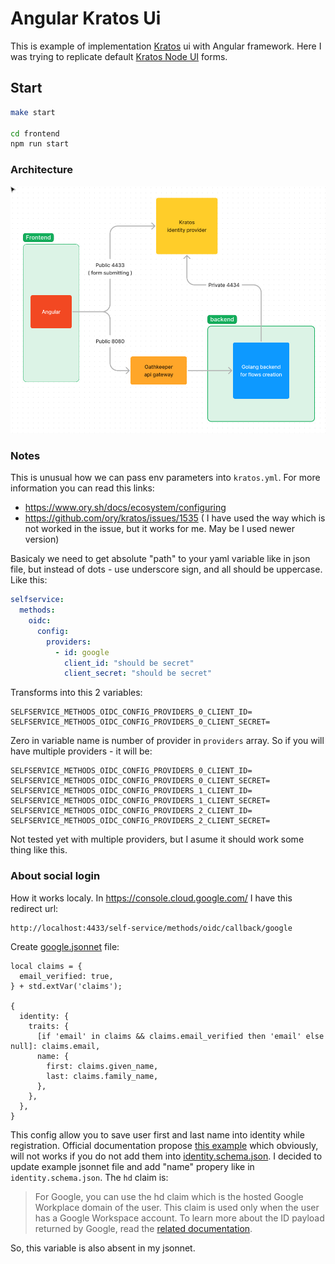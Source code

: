 # Angular Kratos Ui

This is example of implementation [Kratos](https://github.com/ory/kratos) ui with
Angular framework. Here I was trying to replicate default [Kratos Node UI](https://github.com/ory/kratos-selfservice-ui-node)
forms.

## Start

```bash
make start

cd frontend
npm run start
```

### Architecture
![Alt text](./docs/images/app-architecture.png "App Architecture")

### Notes

This is unusual how we can pass env parameters into `kratos.yml`. For more
information you can read this links:
- https://www.ory.sh/docs/ecosystem/configuring
- https://github.com/ory/kratos/issues/1535 ( I have used the way which is not 
worked in the issue, but it works for me. May be I used newer version)

Basicaly we need to get absolute "path" to your yaml variable like in json file,
but instead of dots - use underscore sign, and all should be uppercase. Like this:

```yaml
selfservice:
  methods:
    oidc:
      config:
        providers:
          - id: google
            client_id: "should be secret"
            client_secret: "should be secret"
```

Transforms into this 2 variables:

```
SELFSERVICE_METHODS_OIDC_CONFIG_PROVIDERS_0_CLIENT_ID=
SELFSERVICE_METHODS_OIDC_CONFIG_PROVIDERS_0_CLIENT_SECRET=
```

Zero in variable name is number of provider in `providers` array. So if you will have multiple
providers - it will be:

```
SELFSERVICE_METHODS_OIDC_CONFIG_PROVIDERS_0_CLIENT_ID=
SELFSERVICE_METHODS_OIDC_CONFIG_PROVIDERS_0_CLIENT_SECRET=
SELFSERVICE_METHODS_OIDC_CONFIG_PROVIDERS_1_CLIENT_ID=
SELFSERVICE_METHODS_OIDC_CONFIG_PROVIDERS_1_CLIENT_SECRET=
SELFSERVICE_METHODS_OIDC_CONFIG_PROVIDERS_2_CLIENT_ID=
SELFSERVICE_METHODS_OIDC_CONFIG_PROVIDERS_2_CLIENT_SECRET=
```

Not tested yet with multiple providers, but I asume it should work some thing 
like this.

### About social login

How it works localy.
In https://console.cloud.google.com/ I have this redirect url:

```
http://localhost:4433/self-service/methods/oidc/callback/google
```

Create [google.jsonnet](./config/kratos/google.jsonnet) file:
```
local claims = {
  email_verified: true,
} + std.extVar('claims');

{
  identity: {
    traits: {
      [if 'email' in claims && claims.email_verified then 'email' else null]: claims.email,
      name: {
        first: claims.given_name,
        last: claims.family_name,
      },
    },
  },
}
```

This config allow you to save user first and last name into identity while registration. 
Official documentation propose [this example](https://www.ory.sh/docs/kratos/social-signin/google#data-mapping) 
which obviously, will not works if you do not add them into
[identity.schema.json](./config/kratos/identity.schema.json). I decided to update 
example jsonnet file and add "name" propery like in `identity.schema.json`. The
`hd` claim is:

> For Google, you can use the hd claim which is the hosted Google Workplace 
> domain of the user. This claim is used only when the user has a Google Workspace account. To learn 
> more about the ID payload returned by Google, read the [related documentation](https://developers.google.com/identity/protocols/oauth2/openid-connect#an-id-tokens-payload).

So, this variable is also absent in my jsonnet.